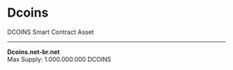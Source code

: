 # Dcoins
DCOINS Smart Contract Asset
<br />
<hr />
<b>Dcoins.net-br.net</b>
<br />
Max Supply: 1.000.000.000 DCOINS 



